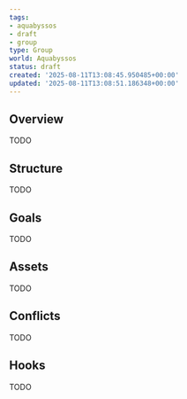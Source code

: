 ```yaml
---
tags:
- aquabyssos
- draft
- group
type: Group
world: Aquabyssos
status: draft
created: '2025-08-11T13:08:45.950485+00:00'
updated: '2025-08-11T13:08:51.186348+00:00'
---
```



## Overview

TODO
## Structure

TODO
## Goals

TODO
## Assets

TODO
## Conflicts

TODO
## Hooks

TODO
